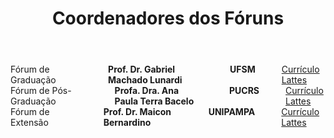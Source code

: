 ﻿---
layout: page-fullwidth
title: "Coordenadores dos Fóruns"
subheadline: ""
permalink: "/coordenacao_eventos/"
header:
   image_fullwidth: BannerERES2023.png
---

<div class="row">
	<div class="small-12 large-4 columns">
        Fórum de Graduação<br>
			<img src="https://eres-sbc-br.github.io/eres2023/images/gabriel.jpg" alt=""><br>
			<b>Prof. Dr. Gabriel Machado Lunardi</b><br>
			<b>UFSM</b><br>
			<a href="http://lattes.cnpq.br/4632931567721071" target="_blank">Currículo Lattes</a>
  </div>
  <div class="small-12 large-4 columns">
         Fórum de Pós-Graduação<br>
			<img src="https://eres-sbc-br.github.io/eres2023/images/semfoto.jpg" alt=""><br>
			<b>Profa. Dra. Ana Paula Terra Bacelo</b><br>
		    <b>PUCRS</b><br>
			<a href="" target="_blank">Currículo Lattes</a>
  </div>
  <div class="small-12 large-4 columns">
        Fórum de Extensão<br>
			<img src="https://eres-sbc-br.github.io/eres2023/images/silveira.gif" alt=""><br>
			<b>Prof. Dr. Maicon Bernardino</b><br>
			<b>UNIPAMPA</b><br>
			<a href="http://lattes.cnpq.br/0523166822363498" target="_blank">Currículo Lattes</a>
  </div>  
</div>
